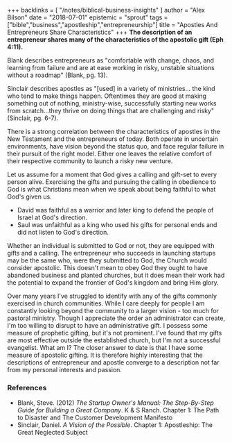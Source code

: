 +++
backlinks = [
  "/notes/biblical-business-insights"
]
author = "Alex Bilson"
date = "2018-07-01"
epistemic = "sprout"
tags = ["bible","business","apostleship","entrepreneurship"]
title = "Apostles And Entrepreneurs Share Characteristics"
+++
**The description of an entrepreneur shares many of the characteristics of the apostolic gift (Eph 4:11).**

Blank describes entrepreneurs as "comfortable with change, chaos, and learning from failure and are at ease working in risky, unstable situations without a roadmap" (Blank, pg. 13).

Sinclair describes apostles as "[used] in a variety of ministries... the kind who tend to make things happen.  Oftentimes they are good at making something out of nothing, ministry-wise, successfully starting new works from scratch...they thrive on doing things that are challenging and risky" (Sinclair, pg. 6-7).

There is a strong correlation between the characteristics of apostles in the New Testament and the entrepreneurs of today.  Both operate in uncertain environments, have vision beyond the status quo, and face regular failure in their pursuit of the right model.  Either one leaves the relative comfort of their respective community to launch a risky new venture.

Let us assume for a moment that God gives a calling and gift-set to every person alive.  Exercising the gifts and pursuing the calling in obedience to God is what Christians mean when we speak about being faithful to what God's given us.

- David was faithful as a warrior and later king to defend the people of Israel at God's direction.
- Saul was unfaithful as a king who used his gifts for personal ends and did not listen to God's direction.

Whether an individual is submitted to God or not, they are equipped with gifts and a calling.  The entrepreneur who succeeds in launching startups may be the same who, were they submitted to God, the Church would consider apostolic.  This doesn't mean to obey God they ought to have abandoned business and planted churches, but it does mean their work had the potential to expand the frontier of God's kingdom and bring Him glory.

Over many years I've struggled to identify with any of the gifts commonly exercised in church communities.  While I care deeply for people I am constantly looking beyond the community to a larger vision - too much for pastoral ministry.  Though I appreciate the order an administrator can create, I'm too willing to disrupt to have an administrative gift.  I possess some measure of prophetic gifting, but it's not prominent.  I've found that my gifts are most effective outside the established church, but I'm not a successful evangelist.  What am I?  The closer answer to date is that I have some measure of apostolic gifting.  It is therefore highly interesting that the descriptions of entrepreneur and apostle converge to a description not far from my personal interests and passion.

### References

- Blank, Steve. (2012) _The Startup Owner's Manual: The Step-By-Step Guide for Building a Great Company_. K & S Ranch. Chapter 1: The Path to Disaster and The Customer Development Manifesto
- Sinclair, Daniel. _A Vision of the Possible_. Chapter 1: Apostleship: The Great Neglected Subject
